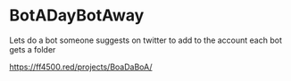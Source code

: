 # BotADayBotAway

Lets do a bot someone suggests on twitter to add to the account each bot gets a folder 

https://ff4500.red/projects/BoaDaBoA/
